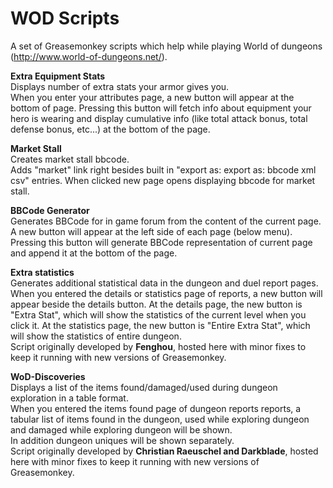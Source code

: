 WOD Scripts
===

A set of Greasemonkey scripts which help while playing World of dungeons (http://www.world-of-dungeons.net/).


<b>Extra Equipment Stats</b><br/>
Displays number of extra stats your armor gives you.<br/>
When you enter your attributes page, a new button will appear at the bottom of page. 
Pressing this button will fetch info about equipment your hero is wearing and display cumulative info (like total attack bonus, total defense bonus, etc...) at the bottom of the page.


<b>Market Stall</b><br/>
Creates market stall bbcode.<br/>
Adds "market" link right besides built in "export as: export as: bbcode xml csv" entries.
When clicked new page opens displaying bbcode for market stall.

<b>BBCode Generator</b><br/>
Generates BBCode for in game forum from the content of the current page.<br/>
A new button will appear at the left side of each page (below menu).
Pressing this button will generate BBCode representation of current page and append it at the bottom of the page.

<b>Extra statistics</b><br/>
Generates additional statistical data in the dungeon and duel report pages.<br/>
When you entered the details or statistics page of reports, a new button will appear beside the details button. 
At the details page, the new button is "Extra Stat", which will show the statistics of the current level when you click it. 
At the statistics page, the new button is "Entire Extra Stat", which will show the statistics of entire dungeon.<br/>
Script originally developed by <b>Fenghou</b>, hosted here with minor fixes to keep it running with new versions of Greasemonkey.

<b>WoD-Discoveries</b><br/>
Displays a list of the items found/damaged/used during dungeon exploration in a table format.<br/>
When you entered the items found page of dungeon reports reports, a tabular list of items found in the dungeon, used while
exploring dungeon and damaged while exploring dungeon will be shown. <br/>
In addition dungeon uniques will be shown separately.<br/>
Script originally developed by <b>Christian Raeuschel and Darkblade</b>, hosted here with minor fixes to keep it running with new 
versions of Greasemonkey.
